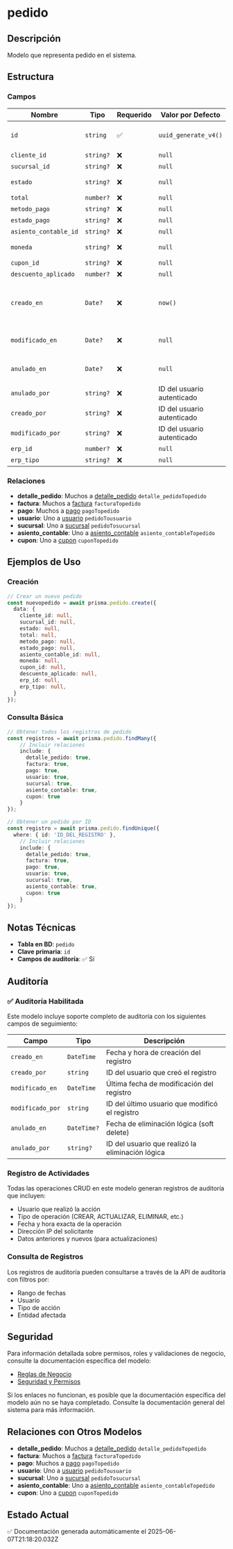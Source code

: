 # pedido

## Descripción
Modelo que representa pedido en el sistema.

## Estructura

### Campos

| Nombre | Tipo | Requerido | Valor por Defecto | Validaciones | Descripción |
|--------|------|-----------|-------------------|--------------|-------------|
| `id` | `string` | ✅ | `uuid_generate_v4()` | Identificador único, Valor por defecto |  |
| `cliente_id` | `string?` | ❌ | `null` | - |  |
| `sucursal_id` | `string?` | ❌ | `null` | - |  |
| `estado` | `string?` | ❌ | `null` | Valor por defecto |  |
| `total` | `number?` | ❌ | `null` | - |  |
| `metodo_pago` | `string?` | ❌ | `null` | - |  |
| `estado_pago` | `string?` | ❌ | `null` | - |  |
| `asiento_contable_id` | `string?` | ❌ | `null` | - |  |
| `moneda` | `string?` | ❌ | `null` | Valor por defecto |  |
| `cupon_id` | `string?` | ❌ | `null` | - |  |
| `descuento_aplicado` | `number?` | ❌ | `null` | - |  |
| `creado_en` | `Date?` | ❌ | `now()` | Valor por defecto, Marca de tiempo automática |  |
| `modificado_en` | `Date?` | ❌ | `null` | Marca de tiempo automática |  |
| `anulado_en` | `Date?` | ❌ | `null` | Marca de tiempo automática |  |
| `anulado_por` | `string?` | ❌ | ID del usuario autenticado | Referencia a usuario |  |
| `creado_por` | `string?` | ❌ | ID del usuario autenticado | Referencia a usuario |  |
| `modificado_por` | `string?` | ❌ | ID del usuario autenticado | Referencia a usuario |  |
| `erp_id` | `number?` | ❌ | `null` | - |  |
| `erp_tipo` | `string?` | ❌ | `null` | - |  |

### Relaciones

- **detalle_pedido**: Muchos a [detalle_pedido](./detalle_pedido.md) `detalle_pedidoTopedido`
- **factura**: Muchos a [factura](./factura.md) `facturaTopedido`
- **pago**: Muchos a [pago](./pago.md) `pagoTopedido`
- **usuario**: Uno a [usuario](./usuario.md) `pedidoTousuario`
- **sucursal**: Uno a [sucursal](./sucursal.md) `pedidoTosucursal`
- **asiento_contable**: Uno a [asiento_contable](./asiento_contable.md) `asiento_contableTopedido`
- **cupon**: Uno a [cupon](./cupon.md) `cuponTopedido`

## Ejemplos de Uso

### Creación

```typescript
// Crear un nuevo pedido
const nuevopedido = await prisma.pedido.create({
  data: {
    cliente_id: null,
    sucursal_id: null,
    estado: null,
    total: null,
    metodo_pago: null,
    estado_pago: null,
    asiento_contable_id: null,
    moneda: null,
    cupon_id: null,
    descuento_aplicado: null,
    erp_id: null,
    erp_tipo: null,
  }
});
```

### Consulta Básica

```typescript
// Obtener todos los registros de pedido
const registros = await prisma.pedido.findMany({
    // Incluir relaciones
    include: {
      detalle_pedido: true,
      factura: true,
      pago: true,
      usuario: true,
      sucursal: true,
      asiento_contable: true,
      cupon: true
    }
});

// Obtener un pedido por ID
const registro = await prisma.pedido.findUnique({
  where: { id: 'ID_DEL_REGISTRO' },
    // Incluir relaciones
    include: {
      detalle_pedido: true,
      factura: true,
      pago: true,
      usuario: true,
      sucursal: true,
      asiento_contable: true,
      cupon: true
    }
});
```

## Notas Técnicas

- **Tabla en BD**: `pedido`
- **Clave primaria**: `id`
- **Campos de auditoría**: ✅ Sí

## Auditoría

### ✅ Auditoría Habilitada

Este modelo incluye soporte completo de auditoría con los siguientes campos de seguimiento:

| Campo | Tipo | Descripción |
|-------|------|-------------|
| `creado_en` | `DateTime` | Fecha y hora de creación del registro |
| `creado_por` | `string` | ID del usuario que creó el registro |
| `modificado_en` | `DateTime` | Última fecha de modificación del registro |
| `modificado_por` | `string` | ID del último usuario que modificó el registro |
| `anulado_en` | `DateTime?` | Fecha de eliminación lógica (soft delete) |
| `anulado_por` | `string?` | ID del usuario que realizó la eliminación lógica |

### Registro de Actividades

Todas las operaciones CRUD en este modelo generan registros de auditoría que incluyen:

- Usuario que realizó la acción
- Tipo de operación (CREAR, ACTUALIZAR, ELIMINAR, etc.)
- Fecha y hora exacta de la operación
- Dirección IP del solicitante
- Datos anteriores y nuevos (para actualizaciones)

### Consulta de Registros

Los registros de auditoría pueden consultarse a través de la API de auditoría con filtros por:

- Rango de fechas
- Usuario
- Tipo de acción
- Entidad afectada

## Seguridad

Para información detallada sobre permisos, roles y validaciones de negocio, consulte la documentación específica del modelo:

- [Reglas de Negocio](./pedido/reglas_negocio.md)
- [Seguridad y Permisos](./pedido/seguridad.md)

Si los enlaces no funcionan, es posible que la documentación específica del modelo aún no se haya completado. Consulte la documentación general del sistema para más información.

## Relaciones con Otros Modelos

- **detalle_pedido**: Muchos a [detalle_pedido](./detalle_pedido.md) `detalle_pedidoTopedido`
- **factura**: Muchos a [factura](./factura.md) `facturaTopedido`
- **pago**: Muchos a [pago](./pago.md) `pagoTopedido`
- **usuario**: Uno a [usuario](./usuario.md) `pedidoTousuario`
- **sucursal**: Uno a [sucursal](./sucursal.md) `pedidoTosucursal`
- **asiento_contable**: Uno a [asiento_contable](./asiento_contable.md) `asiento_contableTopedido`
- **cupon**: Uno a [cupon](./cupon.md) `cuponTopedido`

## Estado Actual

✅ Documentación generada automáticamente el 2025-06-07T21:18:20.032Z
